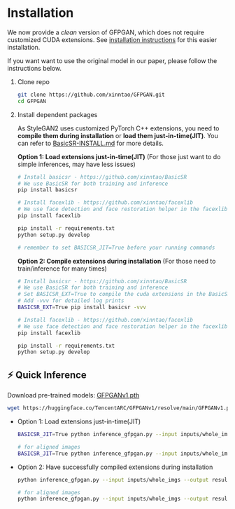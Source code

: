 # Installation

We now provide a *clean* version of GFPGAN, which does not require customized CUDA extensions. See [installation instructions](README.md#installation) for this easier installation.

If you want want to use the original model in our paper, please follow the instructions below.

1. Clone repo

    ```bash
    git clone https://github.com/xinntao/GFPGAN.git
    cd GFPGAN
    ```

1. Install dependent packages

    As StyleGAN2 uses customized PyTorch C++ extensions, you need to **compile them during installation** or **load them just-in-time(JIT)**.
    You can refer to [BasicSR-INSTALL.md](https://github.com/xinntao/BasicSR/blob/master/INSTALL.md) for more details.

    **Option 1: Load extensions just-in-time(JIT)** (For those just want to do simple inferences, may have less issues)

    ```bash
    # Install basicsr - https://github.com/xinntao/BasicSR
    # We use BasicSR for both training and inference
    pip install basicsr

    # Install facexlib - https://github.com/xinntao/facexlib
    # We use face detection and face restoration helper in the facexlib package
    pip install facexlib

    pip install -r requirements.txt
    python setup.py develop

    # remember to set BASICSR_JIT=True before your running commands
    ```

    **Option 2: Compile extensions during installation** (For those need to train/inference for many times)

    ```bash
    # Install basicsr - https://github.com/xinntao/BasicSR
    # We use BasicSR for both training and inference
    # Set BASICSR_EXT=True to compile the cuda extensions in the BasicSR - It may take several minutes to compile, please be patient
    # Add -vvv for detailed log prints
    BASICSR_EXT=True pip install basicsr -vvv

    # Install facexlib - https://github.com/xinntao/facexlib
    # We use face detection and face restoration helper in the facexlib package
    pip install facexlib

    pip install -r requirements.txt
    python setup.py develop
    ```

## :zap: Quick Inference

Download pre-trained models: [GFPGANv1.pth](https://huggingface.co/TencentARC/GFPGANv1/resolve/main/GFPGANv1.pth)

```bash
wget https://huggingface.co/TencentARC/GFPGANv1/resolve/main/GFPGANv1.pth -P experiments/pretrained_models
```

- Option 1: Load extensions just-in-time(JIT)

    ```bash
    BASICSR_JIT=True python inference_gfpgan.py --input inputs/whole_imgs --output results --version 1

    # for aligned images
    BASICSR_JIT=True python inference_gfpgan.py --input inputs/whole_imgs --output results --version 1 --aligned
    ```

- Option 2: Have successfully compiled extensions during installation

    ```bash
    python inference_gfpgan.py --input inputs/whole_imgs --output results --version 1

    # for aligned images
    python inference_gfpgan.py --input inputs/whole_imgs --output results --version 1 --aligned
    ```

